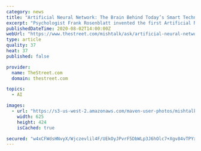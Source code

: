 ```yaml
---
category: news
title: "Artificial Neural Network: The Brain Behind Today’s Smart Technology"
excerpt: "Psychologist Frank Rosenblatt invented the first Artificial Neural Network or ANN called “Perceptron” in 1958. It was designed to imitate the way a human brain processes and analyzes visual data, like pictures and words."
publishedDateTime: 2020-08-02T14:00:00Z
webUrl: "https://www.thestreet.com/mishtalk/ask/artificial-neural-network-the-brain-behind-today-s-smart-technology-l-oCKm4HF0OYVryggZbQBQ"
type: article
quality: 37
heat: 37
published: false

provider:
  name: TheStreet.com
  domain: thestreet.com

topics:
  - AI

images:
  - url: "https://s3-us-west-2.amazonaws.com/maven-user-photos/mishtalk/ask/syRQfd4a5Ui-mmq93HE4dA/f-d1blVBckGRYDC5Yq7t7A"
    width: 625
    height: 424
    isCached: true

secured: "w4xCFWdsHNvyX/Wjczevlil4F/UEkOyJPvrF5DbWLp3J6hOlc7+Xgv84vTPYxnYsOwdp6RCtOwMkghDv6k9f7+n70HjNk3f6tDsnohX7Grd7hd/AW+gWQON9HvkOXJ6movrqsgriu04f1Scw4DcOgeXw/ySA9aQNu5pW3os0pIweYg8YC5WAzDnauiEYe2V6xaOCODaHkr2tIrSPLtIcMgqRTs0oHlHzmTpOz2hwVc5aRUHxeAFUH0Cr5oIgksayZIDX8E3qK5SP4EYMNYn3hNy1C5MOaKpj4WKmLR3pE6Tv1Y3tX795AUyo3ALI58ks9uBsqc4koO5ZqT+7gW0+MA==;NuK+jTKvsXls41F5+YN2rg=="
---
```


